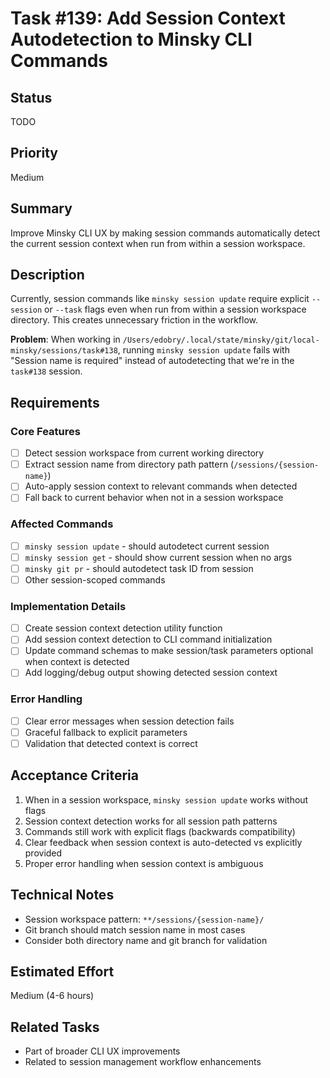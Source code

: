 # Task #139: Add Session Context Autodetection to Minsky CLI Commands

## Status
TODO

## Priority
Medium

## Summary
Improve Minsky CLI UX by making session commands automatically detect the current session context when run from within a session workspace.

## Description
Currently, session commands like `minsky session update` require explicit `--session` or `--task` flags even when run from within a session workspace directory. This creates unnecessary friction in the workflow.

**Problem**: When working in `/Users/edobry/.local/state/minsky/git/local-minsky/sessions/task#138`, running `minsky session update` fails with "Session name is required" instead of autodetecting that we're in the `task#138` session.

## Requirements

### Core Features
- [ ] Detect session workspace from current working directory
- [ ] Extract session name from directory path pattern (`/sessions/{session-name}`)
- [ ] Auto-apply session context to relevant commands when detected
- [ ] Fall back to current behavior when not in a session workspace

### Affected Commands
- [ ] `minsky session update` - should autodetect current session
- [ ] `minsky session get` - should show current session when no args
- [ ] `minsky git pr` - should autodetect task ID from session
- [ ] Other session-scoped commands

### Implementation Details
- [ ] Create session context detection utility function
- [ ] Add session context detection to CLI command initialization
- [ ] Update command schemas to make session/task parameters optional when context is detected
- [ ] Add logging/debug output showing detected session context

### Error Handling
- [ ] Clear error messages when session detection fails
- [ ] Graceful fallback to explicit parameters
- [ ] Validation that detected context is correct

## Acceptance Criteria
1. When in a session workspace, `minsky session update` works without flags
2. Session context detection works for all session path patterns
3. Commands still work with explicit flags (backwards compatibility)
4. Clear feedback when session context is auto-detected vs explicitly provided
5. Proper error handling when session context is ambiguous

## Technical Notes
- Session workspace pattern: `**/sessions/{session-name}/`
- Git branch should match session name in most cases
- Consider both directory name and git branch for validation

## Estimated Effort
Medium (4-6 hours)

## Related Tasks
- Part of broader CLI UX improvements
- Related to session management workflow enhancements 
